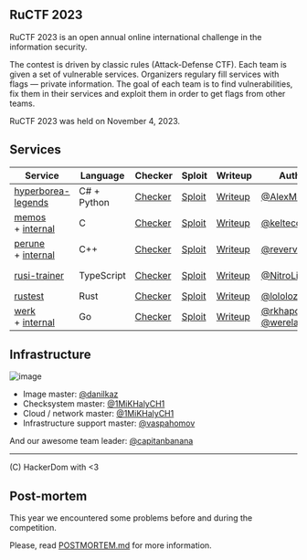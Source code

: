 ## RuCTF 2023

RuCTF 2023 is an open annual online international challenge in the information security.

The contest is driven by classic rules (Attack-Defense CTF). Each team is given a set of vulnerable services. Organizers regulary fill services with flags — private information. The goal of each team is to find vulnerabilities, fix them in their services and exploit them in order to get flags from other teams.

RuCTF 2023 was held on November 4, 2023.

## Services

| Service | Language | Checker | Sploit | Writeup | Author | CI |
|---------|----------|---------|--------|---------|--------|----|
|[hyperborea-legends](/services/hyperborea-legends/)|C# + Python|[Checker](/checkers/hyperborea-legends/)|[Sploit](/sploits/hyperborea-legends/)|[Writeup](/writeups/hyperborea-legends/)|[@AlexMoshkov](https://github.com/AlexMoshkov)|![hyperborea-legends](https://github.com/HackerDom/ructf-2023/actions/workflows/check_hyperborea-legends.yml/badge.svg)|
|[memos](/services/memos/)<br>+ [internal](/internal/memos/)|C|[Checker](/checkers/memos/)|[Sploit](/sploits/memos/)|[Writeup](/writeups/memos/)|[@keltecc](https://github.com/keltecc)|![memos](https://github.com/HackerDom/ructf-2023/actions/workflows/check_memos.yml/badge.svg)|
|[perune](/services/perune/)<br> + [internal](/internal/perune/)|C++|[Checker](/checkers/perune/)|[Sploit](/sploits/perune/)|[Writeup](/writeups/perune/)|[@revervand](https://github.com/revervand)|![perune](https://github.com/HackerDom/ructf-2023/actions/workflows/check_perune.yml/badge.svg)|
|[rusi-trainer](/services/rusi-trainer/)|TypeScript|[Checker](/checkers/rusi-trainer/)|[Sploit](/sploits/rusi-trainer/)|[Writeup](/writeups/rusi-trainer/)|[@NitroLine](https://github.com/NitroLine)|![rusi-trainer](https://github.com/HackerDom/ructf-2023/actions/workflows/check_rusi-trainer.yml/badge.svg)|
|[rustest](/services/rustest/)|Rust|[Checker](/checkers/rustest/)|[Sploit](/sploits/rustest/)|[Writeup](/writeups/rustest/)|[@lololozhkin](https://github.com/lololozhkin)|![rustest](https://github.com/HackerDom/ructf-2023/actions/workflows/check_rustest.yml/badge.svg)|
|[werk](/services/werk/)<br> + [internal](/internal/werk/)|Go|[Checker](/checkers/werk/)| [Sploit](/sploits/werk/) |[Writeup](/writeups/werk/)|[@rkhapov](https://github.com/rkhapov)<br>[@werelaxe](https://github.com/werelaxe)|![werk](https://github.com/HackerDom/ructf-2023/actions/workflows/check_werk.yml/badge.svg)|

## Infrastructure

![image](https://github.com/HackerDom/ructf-2023/actions/workflows/rebuild_image.yml/badge.svg)

- Image master: [@danilkaz](https://github.com/danilkaz)
- Checksystem master: [@1MiKHalyCH1](https://github.com/1MiKHalyCH1)
- Cloud / network master: [@1MiKHalyCH1](https://github.com/1MiKHalyCH1)
- Infrastructure support master: [@vaspahomov](https://github.com/vaspahomov)

And our awesome team leader: [@capitanbanana](https://github.com/capitanbanana)

---

(C) HackerDom with <3

## Post-mortem

This year we encountered some problems before and during the competition.

Please, read [POSTMORTEM.md](/POSTMORTEM.md) for more information.
